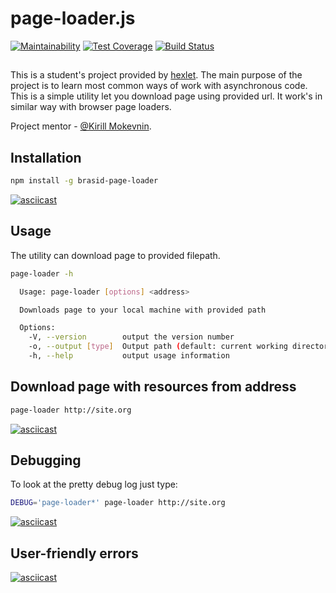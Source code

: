 # page-loader.js
[![Maintainability](https://api.codeclimate.com/v1/badges/77144186f90fb7ce940f/maintainability)](https://codeclimate.com/github/brasid/project-lvl3-s382/maintainability)
[![Test Coverage](https://api.codeclimate.com/v1/badges/77144186f90fb7ce940f/test_coverage)](https://codeclimate.com/github/brasid/project-lvl3-s382/test_coverage)
[![Build Status](https://travis-ci.com/brasid/project-lvl3-s382.svg?branch=master)](https://travis-ci.com/brasid/project-lvl3-s382)

##
This is a student's project provided by [hexlet](https://ru.hexlet.io). The main purpose of the project is to learn most common ways of work with asynchronous code.
This is a simple utility let you download page using provided url. It work's in similar way with browser page loaders.

Project mentor - [@Kirill Mokevnin](https://github.com/mokevnin).
##

## Installation
```sh
npm install -g brasid-page-loader
```
[![asciicast](https://asciinema.org/a/220295.svg)](https://asciinema.org/a/220295)

## Usage
The utility can download page to provided filepath.
```sh
page-loader -h

  Usage: page-loader [options] <address>

  Downloads page to your local machine with provided path

  Options:
    -V, --version        output the version number
    -o, --output [type]  Output path (default: current working directory)
    -h, --help           output usage information

```

## Download page with resources from address
```sh
page-loader http://site.org
```
[![asciicast](https://asciinema.org/a/220613.svg)](https://asciinema.org/a/220613)

## Debugging
To look at the pretty debug log just type:
```sh
DEBUG='page-loader*' page-loader http://site.org
```
[![asciicast](https://asciinema.org/a/220682.svg)](https://asciinema.org/a/220682)

## User-friendly errors
[![asciicast](https://asciinema.org/a/220978.svg)](https://asciinema.org/a/220978)
